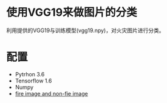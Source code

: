 # 使用VGG19来做图片的分类
利用提供的VGG19与训练模型(vgg19.npy)，对火灾图片进行分类。
# 配置
* Pytrhon 3.6
* Tensorflow 1.6
* Numpy
* [fire image and non-fie image](https://github.com/cair/Fire-Detection-Image-Dataset)
